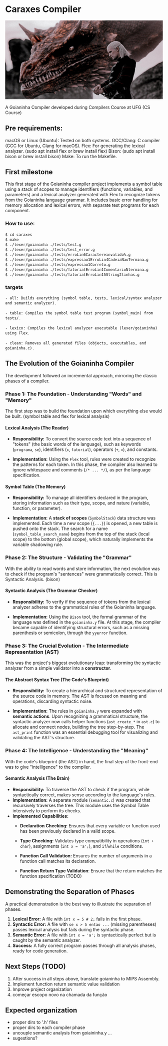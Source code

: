 # Caraxes Compiler

![Caraxes from HOTD](./etc/img/eou35gg7uqz91.jpg)

A Goianinha Compiler developed during Compilers Course at UFG (CS Course)

## Pre requirements:
macOS or Linux (Ubuntu): Tested on both systems.
GCC/Clang: C compiler (GCC for Ubuntu, Clang for macOS).
Flex: For generating the lexical analyzer. (sudo apt install flex or brew install flex)
Bison: (sudo apt install bison or brew install bison)
Make: To run the Makefile.

## First milestone
This first stage of the Goianinha compiler project implements a symbol table using a stack of scopes to manage identifiers (functions, variables, and parameters) and a lexical analyzer generated with Flex to recognize tokens from the Goianinha language grammar. It includes basic error handling for memory allocation and lexical errors, with separate test programs for each component.

### How to use:
```
$ cd caraxes
$ make
$ ./lexer/goianinha ./tests/test.g
$ ./lexer/goianinha ./tests/test_error.g
$ ./lexer/goianinha ./tests/erroLin6Caractereinvalido%.g
$ ./lexer/goianinha ./tests/expressao1ErroLin4CadeiaNaoTermina.g
$ ./lexer/goianinha ./tests/expressao1Correto.g
$ ./lexer/goianinha ./tests/fatorialErroLin1ComentarioNtermina.g
$ ./lexer/goianinha ./tests/fatorialErroLin15String2linhas.g
```

### targets
```
- all: Builds everything (symbol table, tests, lexical/syntax analyzer and semantic analyzer).

- table: Compiles the symbol table test program (symbol_main) from tests/.

- lexico: Compiles the lexical analyzer executable (lexer/goianinha) using Flex.

- clean: Removes all generated files (objects, executables, and goianinha.c).
```

## The Evolution of the  Goianinha Compiler

The development followed an incremental approach, mirroring the classic phases of a compiler.

### Phase 1: The Foundation - Understanding "Words" and "Memory"

The first step was to build the foundation upon which everything else would be built. (symbol table and flex for lexical analysis)

#### Lexical Analysis (The Reader)
* **Responsibility:** To convert the source code text into a sequence of "tokens" (the basic words of the language), such as keywords (`programa`, `se`), identifiers (`x`, `fatorial`), operators (`+`, `=`), and constants.

* **Implementation:** Using the `Flex` tool, rules were created to recognize the patterns for each token. In this phase, the compiler also learned to ignore whitespace and comments (`/* ... */`), as per the language specification.

#### Symbol Table (The Memory)
* **Responsibility:** To manage all identifiers declared in the program, storing information such as their type, scope, and nature (variable, function, or parameter).

* **Implementation:** A **stack of scopes** (`SymbolStack`) data structure was implemented. Each time a new scope (`{...}`) is opened, a new table is pushed onto the stack. The search for a name (`symbol_table_search_name`) begins from the top of the stack (local scope) to the bottom (global scope), which naturally implements the variable shadowing rule.

### Phase 2: The Structure - Validating the "Grammar"

With the ability to read words and store information, the next evolution was to check if the program's "sentences" were grammatically correct. This is Syntactic Analysis. (bison)

#### Syntactic Analysis (The Grammar Checker)
* **Responsibility:** To verify if the sequence of tokens from the lexical analyzer adheres to the grammatical rules of the Goianinha language.

* **Implementation:** Using the `Bison` tool, the formal grammar of the language was defined in the `goianinha.y` file. At this stage, the compiler became capable of identifying structural errors, such as a missing parenthesis or semicolon, through the `yyerror` function.

### Phase 3: The Crucial Evolution - The Intermediate Representation (AST)

This was the project's biggest evolutionary leap: transforming the syntactic analyzer from a simple validator into a **constructor**.

#### The Abstract Syntax Tree (The Code's Blueprint)
* **Responsibility:** To create a hierarchical and structured representation of the source code in memory. The AST is focused on meaning and operations, discarding syntactic noise.

* **Implementation:** The rules in `goianinha.y` were expanded with **semantic actions**. Upon recognizing a grammatical structure, the syntactic analyzer now calls helper functions (`ast_create_*` in `ast.c`) to allocate and connect nodes, building the tree step-by-step. The `ast_print` function was an essential debugging tool for visualizing and validating the AST's structure.

### Phase 4: The Intelligence - Understanding the "Meaning"

With the code's blueprint (the AST) in hand, the final step of the front-end was to give "intelligence" to the compiler.

#### Semantic Analysis (The Brain)
* **Responsibility:** To traverse the AST to check if the program, while syntactically correct, makes sense according to the language's rules.
* **Implementation:** A separate module (`semantic.c`) was created that recursively traverses the tree. This module uses the Symbol Table intensively to perform its checks.
* **Implemented Capabilities:**
    * **Declaration Checking:** Ensures that every variable or function used has been previously declared in a valid scope.
    * **Type Checking:** Validates type compatibility in operations (`int + char`), assignments (`int x = 'a';`), and `if`/`while` conditions.
    * **Function Call Validation:** Ensures the number of arguments in a function call matches its declaration.

	* **Function Return Type Validation**: Ensure that the return matches the function specification (TODO)

## Demonstrating the Separation of Phases

A practical demonstration is the best way to illustrate the separation of phases.

1.  **Lexical Error:** A file with `int x = 5 # 2;` fails in the first phase.
2.  **Syntactic Error:** A file with `se x > 5 entao ...` (missing parentheses) passes lexical analysis but fails during the syntactic phase.
3.  **Semantic Error:** A file with `int x = 'a';` is syntactically perfect but is caught by the semantic analyzer.
4.  **Success:** A fully correct program passes through all analysis phases, ready for code generation.

## Next Steps (TODO)

1. After success in all steps above, translate goianinha to MIPS Assembly.
2. Implement function return semantic value validation
3. Improve project organization
4. começar escopo novo na chamada da função

## Expected organization

- proper dirs to '.h' files
- proper dirs to each compiler phase
- uncouple semantic analysis from goiaininha.y
...
- sugestions?